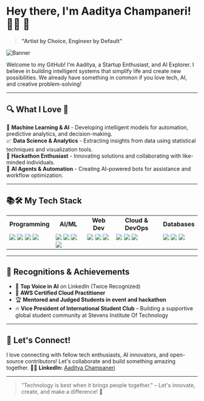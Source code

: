 # Hey there, I'm Aaditya Champaneri! 👨‍💻 👋

> **"Artist by Choice, Engineer by Default"**

![Banner](https://media.giphy.com/media/3otPorWLQJq5GmHRtu/giphy.gif)  


Welcome to my GitHub! I'm Aaditya, a Startup Enthusiast, and AI Explorer. I believe in building intelligent systems that simplify life and create new possibilities. We already have something in common if you love tech, AI, and creative problem-solving!

---

## 🔍 What I Love 🌟

🔬 **Machine Learning & AI** - Developing intelligent models for automation, predictive analytics, and decision-making.  
📈 **Data Science & Analytics** - Extracting insights from data using statistical techniques and visualization tools.  
🌟 **Hackathon Enthusiast** - Innovating solutions and collaborating with like-minded individuals.  
🤖 **AI Agents & Automation** - Creating AI-powered bots for assistance and workflow optimization.  

---

## 📚🛠️ My Tech Stack
<table>
<tr>
  <td align="center"><b>Programming</b></td>
  <td align="center"><b>AI/ML</b></td>
  <td align="center"><b>Web Dev</b></td>
  <td align="center"><b>Cloud & DevOps</b></td>
  <td align="center"><b>Databases</b></td>
</tr>
<tr>
  <td valign="top">
    <img src="https://img.shields.io/badge/Python-3776AB?style=for-the-badge&logo=python&logoColor=white" />
    <img src="https://img.shields.io/badge/C-00599C?style=for-the-badge&logo=c&logoColor=white" />
    <img src="https://img.shields.io/badge/C++-00599C?style=for-the-badge&logo=c%2B%2B&logoColor=white" />
    <img src="https://img.shields.io/badge/Go-00ADD8?style=for-the-badge&logo=go&logoColor=white" />
  </td>
  <td valign="top">
    <img src="https://img.shields.io/badge/TensorFlow-FF6F00?style=for-the-badge&logo=tensorflow&logoColor=white" />
    <img src="https://img.shields.io/badge/PyTorch-EE4C2C?style=for-the-badge&logo=pytorch&logoColor=white" />
    <img src="https://img.shields.io/badge/OpenAI-412991?style=for-the-badge&logo=openai&logoColor=white" />
    <img src="https://img.shields.io/badge/Hugging%20Face-F4A261?style=for-the-badge&logo=huggingface&logoColor=white" />
  </td>
  <td valign="top">
    <img src="https://img.shields.io/badge/Next.js-000000?style=for-the-badge&logo=next.js&logoColor=white" />
    <img src="https://img.shields.io/badge/Django-092E20?style=for-the-badge&logo=django&logoColor=white" />
    <img src="https://img.shields.io/badge/FastAPI-009688?style=for-the-badge&logo=fastapi&logoColor=white" />
  </td>
  <td valign="top">
    <img src="https://img.shields.io/badge/AWS-FF9900?style=for-the-badge&logo=amazonaws&logoColor=white" />
    <img src="https://img.shields.io/badge/Azure-0078D4?style=for-the-badge&logo=microsoftazure&logoColor=white" />
    <img src="https://img.shields.io/badge/GCP-4285F4?style=for-the-badge&logo=googlecloud&logoColor=white" />
  </td>
  <td valign="top">
    <img src="https://img.shields.io/badge/MySQL-4479A1?style=for-the-badge&logo=mysql&logoColor=white" />
    <img src="https://img.shields.io/badge/PostgreSQL-336791?style=for-the-badge&logo=postgresql&logoColor=white" />
    <img src="https://img.shields.io/badge/MongoDB-47A248?style=for-the-badge&logo=mongodb&logoColor=white" />
  </td>
</tr>
</table>

---

## 🌟 Recognitions & Achievements

- 💎 **Top Voice in AI** on LinkedIn (Twice Recognized)
- 💪 **AWS Certified Cloud Practitioner**
- 🏆 **Mentored and Judged Students in event and hackathon**  
- 🔥 **Vice President of International Student Club** – Building a supportive global student community at Stevens Institute Of Technology

---

## 💬 Let's Connect!

I love connecting with fellow tech enthusiasts, AI innovators, and open-source contributors! Let's collaborate and build something amazing together.
👨‍🎓 **LinkedIn:** [Aaditya Champaneri](https://www.linkedin.com/in/aaditya-champaneri)  

---

> "Technology is best when it brings people together." – Let's innovate, create, and make a difference! 🌟


